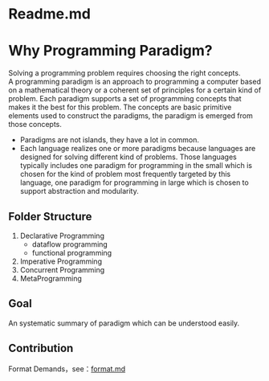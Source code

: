 # Readme.md

# Why Programming Paradigm?
Solving a programming problem requires choosing the right concepts.   
A programming paradigm is an approach to programming a computer based on a mathematical theory or a coherent set of principles for a certain kind of problem. Each paradigm supports a set of programming concepts that makes it the best for this problem. The concepts are basic primitive elements used to construct the paradigms, the paradigm is emerged from those concepts.
* Paradigms are not islands, they have a lot in common.
* Each language realizes one or more paradigms because languages are designed for solving different kind of problems. Those languages typically includes one paradigm for programming in the small which is chosen for the kind of problem most frequently targeted by this language, one paradigm for programming in large which is chosen to support abstraction and modularity.

## Folder Structure
1. Declarative Programming
   * dataflow programming
   * functional programming
2. Imperative Programming
3. Concurrent Programming
4. MetaProgramming


## Goal
An systematic summary of paradigm which can be understood easily.

## Contribution
Format Demands，see：[format.md](https://github.com/wobocy/programming-paradigm/blob/dev/format.md)